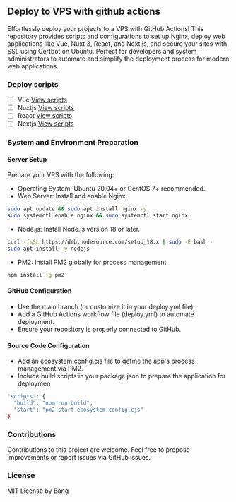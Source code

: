 ## Deploy to VPS with github actions

Effortlessly deploy your projects to a VPS with GitHub Actions! This repository provides scripts and configurations to
set up Nginx, deploy web applications like Vue, Nuxt 3, React, and Next.js, and secure your sites with SSL using Certbot
on Ubuntu. Perfect for developers and system administrators to automate and simplify the deployment process for modern
web applications.

### Deploy scripts

- [ ] Vue [View scripts]()
- [ ] Nuxtjs [View scripts]()
- [ ] React [View scripts]()
- [ ] Nextjs [View scripts]()

### System and Environment Preparation

#### Server Setup

Prepare your VPS with the following:

- Operating System: Ubuntu 20.04+ or CentOS 7+ recommended.
- Web Server: Install and enable Nginx.

```bash
sudo apt update && sudo apt install nginx -y  
sudo systemctl enable nginx && sudo systemctl start nginx

```

- Node.js: Install Node.js version 18 or later.

```bash
curl -fsSL https://deb.nodesource.com/setup_18.x | sudo -E bash -  
sudo apt install -y nodejs  

```

- PM2: Install PM2 globally for process management.

```bash
npm install -g pm2

```

#### GitHub Configuration

- Use the main branch (or customize it in your deploy.yml file).
- Add a GitHub Actions workflow file (deploy.yml) to automate deployment.
- Ensure your repository is properly connected to GitHub.

#### Source Code Configuration

- Add an ecosystem.config.cjs file to define the app's process management via PM2.
- Include build scripts in your package.json to prepare the application for deploymen

```bash
"scripts": {  
  "build": "npm run build",  
  "start": "pm2 start ecosystem.config.cjs"  
}  

```

### Contributions

Contributions to this project are welcome. Feel free to propose improvements or report issues via GitHub issues.

### License

MIT License by Bang

